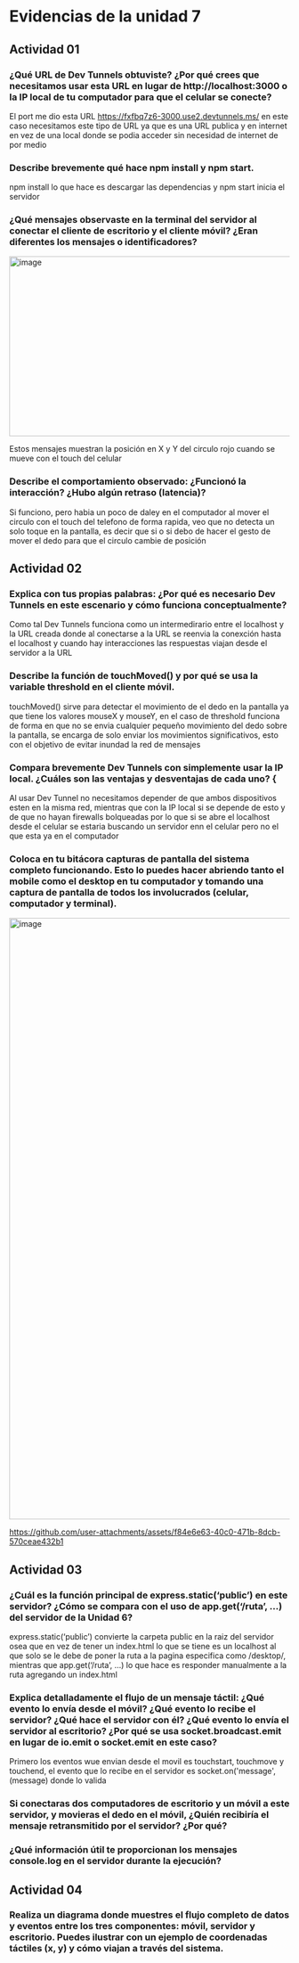 
# Evidencias de la unidad 7

## Actividad 01 

### ¿Qué URL de Dev Tunnels obtuviste? ¿Por qué crees que necesitamos usar esta URL en lugar de http://localhost:3000 o la IP local de tu computador para que el celular se conecte? 

El port me dio esta URL https://fxfbq7z6-3000.use2.devtunnels.ms/ en este caso necesitamos este tipo de URL ya que es una URL publica y en internet en vez de una local donde se podia acceder sin necesidad de internet de por medio

### Describe brevemente qué hace npm install y npm start. 

npm install lo que hace es descargar las dependencias y npm start inicia el servidor

### ¿Qué mensajes observaste en la terminal del servidor al conectar el cliente de escritorio y el cliente móvil? ¿Eran diferentes los mensajes o identificadores? 

<img width="1126" height="323" alt="image" src="https://github.com/user-attachments/assets/182fbd7c-46b6-4372-ab41-d646ef1e56e0" />

Estos mensajes muestran la posición en X y Y del circulo rojo cuando se mueve con el touch del celular

### Describe el comportamiento observado: ¿Funcionó la interacción? ¿Hubo algún retraso (latencia)?

Si funciono, pero habia un poco de daley en el computador al mover el circulo con el touch del telefono de forma rapida, veo que no detecta un solo toque en la pantalla, es decir que si o si debo de hacer el gesto de mover el dedo para que el circulo cambie de posición

## Actividad 02 

### Explica con tus propias palabras: ¿Por qué es necesario Dev Tunnels en este escenario y cómo funciona conceptualmente? 

Como tal Dev Tunnels funciona como un intermedirario entre el localhost y la URL creada donde al conectarse a la URL se reenvia la conexción hasta el localhost y cuando hay interacciones las respuestas viajan desde el servidor a la URL

### Describe la función de touchMoved() y por qué se usa la variable threshold en el cliente móvil. 

touchMoved() sirve para detectar el movimiento de el dedo en la pantalla ya que tiene los valores mouseX y mouseY, en el caso de threshold funciona de forma en que no se envia cualquier pequeño movimiento del dedo sobre la pantalla, se encarga de solo enviar los movimientos significativos, esto con el objetivo de evitar inundad la red de mensajes

### Compara brevemente Dev Tunnels con simplemente usar la IP local. ¿Cuáles son las ventajas y desventajas de cada uno?  {

Al usar Dev Tunnel no necesitamos depender de que ambos dispositivos esten en la misma red, mientras que con la IP local si se depende de esto y de que no hayan firewalls bolqueadas por lo que si se abre el localhost desde el celular se estaria buscando un servidor enn el celular pero no el que esta ya en el computador

### Coloca en tu bitácora capturas de pantalla del sistema completo funcionando. Esto lo puedes hacer abriendo tanto el mobile como el desktop en tu computador y tomando una captura de pantalla de todos los involucrados (celular, computador y terminal).  

<img width="1920" height="1080" alt="image" src="https://github.com/user-attachments/assets/5676a8b3-f3bb-462f-8fb4-45702d9f704e" />

https://github.com/user-attachments/assets/f84e6e63-40c0-471b-8dcb-570ceae432b1

## Actividad 03 

### ¿Cuál es la función principal de express.static(‘public’) en este servidor? ¿Cómo se compara con el uso de app.get(‘/ruta’, …) del servidor de la Unidad 6?

express.static(‘public’) convierte la carpeta public en la raiz del servidor osea que en vez de tener un index.html lo que se tiene es un localhost al que solo se le debe de poner la ruta a la pagina especifica como /desktop/, mientras que app.get(‘/ruta’, …) lo que hace es responder manualmente a la ruta agregando un index.html

### Explica detalladamente el flujo de un mensaje táctil: ¿Qué evento lo envía desde el móvil? ¿Qué evento lo recibe el servidor? ¿Qué hace el servidor con él? ¿Qué evento lo envía el servidor al escritorio? ¿Por qué se usa socket.broadcast.emit en lugar de io.emit o socket.emit en este caso? 

Primero los eventos wue envian desde el movil es touchstart, touchmove y touchend, el evento que lo recibe en el servidor es socket.on('message', (message) donde lo valida

### Si conectaras dos computadores de escritorio y un móvil a este servidor, y movieras el dedo en el móvil, ¿Quién recibiría el mensaje retransmitido por el servidor? ¿Por qué? 



### ¿Qué información útil te proporcionan los mensajes console.log en el servidor durante la ejecución? 



## Actividad 04 

### Realiza un diagrama donde muestres el flujo completo de datos y eventos entre los tres componentes: móvil, servidor y escritorio. Puedes ilustrar con un ejemplo de coordenadas táctiles (x, y) y cómo viajan a través del sistema.
